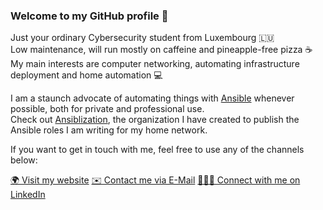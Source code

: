 ### Welcome to my GitHub profile 👋

Just your ordinary Cybersecurity student from Luxembourg 🇱🇺<br>
Low maintenance, will run mostly on caffeine and pineapple-free pizza ☕️<br>
My main interests are computer networking, automating infrastructure deployment and home automation 💻

I am a staunch advocate of automating things with [Ansible](https://www.ansible.com) whenever possible, both for private and professional use.<br>
Check out [Ansiblization](https://github.com/ansiblization), the organization I have created to publish the Ansible roles I am writing for my home network.

If you want to get in touch with me, feel free to use any of the channels below:

[🌍 Visit my website](https://www.jost.sh)
[✉️ Contact me via E-Mail](mailto:pit@jost.sh)
[👨🏻‍💼 Connect with me on LinkedIn](https://www.linkedin.com/in/pit-jost)
